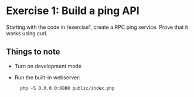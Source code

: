 # Exercise 1: Build a ping API

Starting with the code in /exercise1, create a RPC ping service. Prove that it
works using curl.

## Things to note

* Turn on development mode
* Run the built-in webserver:

        php -S 0.0.0.0:8888 public/index.php
